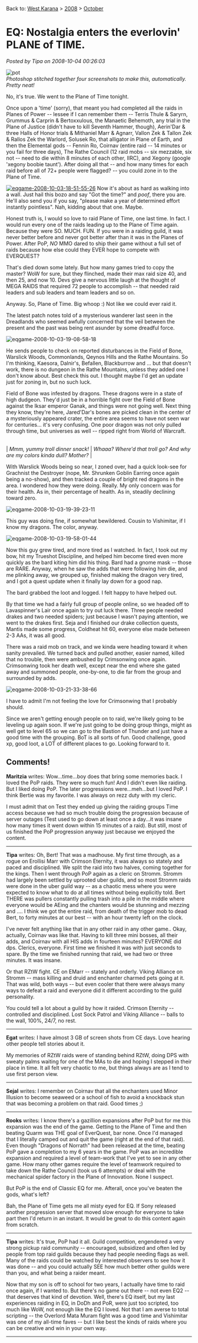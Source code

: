 Back to: [West Karana](/posts/westkarana.md) > [2008](/posts/2008/westkarana.md) > [October](./westkarana.md)
# EQ: Nostalgia enters the everlovin' PLANE of TIME.

*Posted by Tipa on 2008-10-04 00:26:03*

![](../../../uploads/2008/10/pot.jpg "pot")  
*Photoshop stitched together four screenshots to make this, automatically. Pretty neat!*

No, it's true. We went to the Plane of Time tonight.

Once upon a 'time' (sorry), that meant you had completed all the raids in Planes of Power -- lessee if I can remember them -- Terris Thule & Saryrn, Grummus & Carprin & Bertoxxulous, the Manaetic Behemoth, any trial in the Plane of Justice (didn't have to kill Seventh Hammer, though), Aerin'Dar & three Halls of Honor trials & Mithaniel Marr & Agnarr, Vallon Zek & Tallon Zek & Rallos Zek the Warlord, Solusek Ro, that alligator in Plane of Earth, and then the Elemental gods -- Fennin Ro, Coirnav (entire raid -- 14 minutes or you fail for three days), The Rathe Council (12 raid mobs -- six mezzable, six not -- need to die within 8 minutes of each other, IIRC), and Xegony (google 'xegony boobie taunt'). After doing all that -- and how many times for each raid before all of 72+ people were flagged? -- you could zone in to the Plane of Time.

[![](../../../uploads/2008/10/eqgame-2008-10-03-18-51-55-26.jpg "eqgame-2008-10-03-18-51-55-26")](../../../uploads/2008/10/eqgame-2008-10-03-18-51-55-26.jpg) Now it's about as hard as walking into a wall. Just hail this bozo and say "Got the time?" and *poof*, there you are. He'll also send you if you say, "please make a year of determined effort instantly pointless". Nah, kidding about that one. Maybe.

Honest truth is, I would so love to raid Plane of Time, one last time. In fact. I would run every one of the raids leading up to the Plane of Time again. Because they were SO. MUCH. FUN. If you were in a raiding guild, it was never better before and never got better after than it was in the Planes of Power. After PoP, *NO* MMO dared to ship their game without a full set of raids because how else could they EVER hope to compete with EVERQUEST?

That's died down some lately. But how many games tried to copy the master? WoW for sure, but they flinched, made their max raid size 40, and then 25, and now 10. Devs give a nervous little laugh at the thought of MEGA RAIDS that required 72 people to accomplish -- that needed raid leaders and sub leaders and team leaders and so on.

Anyway. So, Plane of Time. Big whoop :) Not like we could ever raid it.

The latest patch notes told of a mysterious wanderer last seen in the Dreadlands who seemed awfully concerned that the veil between the present and the past was being rent asunder by some dreadful force.

![](../../../uploads/2008/10/eqgame-2008-10-03-19-08-58-18.jpg "eqgame-2008-10-03-19-08-58-18")

He sends people to check on reported disturbances in the Field of Bone, Warslick Woods, Commonlands, Qeynos Hills and the Rathe Mountains. So I'm thinking, Kaesora, Dalnir's, Befallen, Blackburrow and ... but that doesn't work, there is no dungeon in the Rathe Mountains, unless they added one I don't know about. Best check this out. I thought maybe I'd get an update just for zoning in, but no such luck.

Field of Bone was infested by dragons. These dragons were in a state of high dudgeon. They'd just be in a horrible fight over the Field of Bone against the Iksar emperor Ganak, and things were not going well. Next thing they know, they're here, Jared'Dar's bones are picked clean in the center of a mysteriously appeared crater, the entire area seems to have not seen war for centuries... it's very confusing. One poor dragon was not only pulled through time, but universes as well -- ripped right from World of Warcraft.


|  |  |
| --- | --- |
|
 *Mmm, yummy troll dinner snack!* |
 *Whaaa? Where'd that troll go? And why are my colors kinda dull? Mother?* |



With Warslick Woods being so near, I zoned over, had a quick look-see for Grachnist the Destroyer (nope, Mr. Shrunken Goblin Earring once again being a no-show), and then tracked a couple of bright red dragons in the area. I wondered how they were doing. Really. My only concern was for their health. As in, their percentage of health. As in, steadily declining toward zero.

![](../../../uploads/2008/10/eqgame-2008-10-03-19-39-23-11.jpg "eqgame-2008-10-03-19-39-23-11")

This guy was doing fine, if somewhat bewildered. Cousin to Vishimitar, if I know my dragons. The color, anyway.

![](../../../uploads/2008/10/eqgame-2008-10-03-19-58-01-44.jpg "eqgame-2008-10-03-19-58-01-44")

Now this guy grew tired, and more tired as I watched. In fact, I took out my bow, hit my Trueshot Discipline, and helped him become tired even more quickly as the bard kiting him did his thing. Bard had a gnome mask -- those are RARE. Anyway, when he saw the adds that were following him die, and me plinking away, we grouped up, finished making the dragon very tired, and I got a quest update when it finally lay down for a good nap.

The bard grabbed the loot and logged. I felt happy to have helped out.

By that time we had a fairly full group of people online, so we headed off to Lavaspinner's Lair once again to try out luck there. Three people needed drakes and two needed spiders; just because I wasn't paying attention, we went to the drakes first. Seja and I finished our drake collection quests, Mantis made some progress, Coldheat hit 60, everyone else made between 2-3 AAs, it was all good.

There was a raid mob on track, and we kinda were heading toward it when sanity prevailed. We turned back and pulled another, easier named, killed that no trouble, then were ambushed by Crimsonwing once again. Crimsonwing took her death well, except near the end where she gated away and summoned people, one-by-one, to die far from the group and surrounded by adds.

![](../../../uploads/2008/10/eqgame-2008-10-03-21-33-38-66.jpg "eqgame-2008-10-03-21-33-38-66")

I have to admit I'm not feeling the love for Crimsonwing that I probably should.

Since we aren't getting enough people on to raid, we're likely going to be leveling up again soon. If we're just going to be doing group things, might as well get to level 65 so we can go to the Bastion of Thunder and just have a good time with the grouping. BoT is all sorts of fun. Good challenge, good xp, good loot, a LOT of different places to go. Looking forward to it.

## Comments!

**Maritzia** writes: Wow...time...boy does that bring some memories back. I loved the PoP raids. They were so much fun! And I didn't even like raiding. But I liked doing PoP. The later progressions were...meh...but I loved PoP. I think Bertie was my favorite. I was always on rezz duty with my cleric.

I must admit that on Test they ended up giving the raiding groups Time access because we had so much trouble doing the progression because of server outages (Test used to go down at least once a day...it was insane how many times it went down within 15 minutes of a raid). But still, most of us finished the PoP progression anyway just because we enjoyed the content.

---

**Tipa** writes: Oh, Bert! That was a madhouse. My first time through, as a rogue on Erollisi Marr with Crimson Eternity, it was always so stately and paced and disciplined. We split the raid into two halves, coming together for the kings. Then I went through PoP again as a cleric on Stromm. Stromm had largely been settled by uprooted uber guilds, and so most Stromm raids were done in the uber guild way -- as a chaotic mess where you were expected to know what to do at all times without being explicitly told. Bert THERE was pullers constantly pulling trash into a pile in the middle where everyone would be AEing and the chanters would be stunning and mezzing and .... I think we got the entire raid, from death of the trigger mob to dead Bert, to forty minutes at our best -- with an hour twenty left on the clock.

I've never felt anything like that in any other raid in any other game.. Okay, actually, Coirnav was like that. Having to kill three mini bosses, all their adds, and Coirnav with all HIS adds in fourteen minutes? EVERYONE did dps. Clerics, everyone. First time we finished it was with just seconds to spare. By the time we finished running that raid, we had two or three minutes. It was insane.

Or that RZtW fight. CE on EMarr -- stately and orderly. Viking Alliance on Stromm -- mass killing and druid and enchanter charmed pets going at it. That was wild, both ways -- but even cooler that there were always many ways to defeat a raid and everyone did it different according to the guild personality.

You could tell a lot about a guild by how it raided. Crimson Eternity -- controlled and disciplined. Lost Sock Patrol and Viking Alliance -- balls to the wall, 100%, 24/7, no rest.

---

**Egat** writes: I have almost 3 GB of screen shots from CE days. Love hearing other people tell stories about it.

My memories of RZtW raids were of standing behind RZtW, doing DPS with sweaty palms waiting for one of the MAs to die and hoping I stepped in their place in time. It all felt very chaotic to me, but things always are as I tend to use first person view.

---

**Sejal** writes: I remember on Coirnav that all the enchanters used Minor Illusion to become seaweed or a school of fish to avoid a knockback stun that was becoming a problem on that raid. Good times ;)

---

**Rooks** writes: I know there's a gazillion expansions after PoP but for me this expansion was the end of the game. Getting to the Plane of Time and then beating Quarm was THE goal of EverQuest, bar none. Once I'd managed that I literally camped out and quit the game (right at the end of that raid). Even though "Dragons of Norrath" had been released at the time, beating PoP gave a completion to my 6 years in the game. PoP was an incredible expansion and required a level of team-work that I've yet to see in any other game. How many other games require the level of teamwork required to take down the Rathe Council (took us 6 attempts) or deal with the mechanical spider factory in the Plane of Innovation. None I suspect. 

But PoP is the end of Classic EQ for me. Afterall, once you've beaten the gods, what's left? 

Bah, the Plane of Time gets me all misty eyed for EQ. If Sony released another progression server that moved slow enough for everyone to take part then I'd return in an instant. It would be great to do this content again from scratch.

---

**Tipa** writes: It's true, PoP had it all. Guild competition, engendered a very strong pickup raid community -- encouraged, subsidized and often led by people from top raid guilds because they had people needing flags as well. Many of the raids could be watched by interested observers to see how it was done -- and you could actually SEE how much better other guilds were than you, and what being a raider meant.

Now that my son is off to school for two years, I actually have time to raid once again, if I wanted to. But there's no game out there -- not even EQ2 -- that deserves that kind of devotion. Well, there's EQ itself, but my last experiences raiding in EQ, in DoDh and PoR, were just too scripted, too much like WoW, not enough like the EQ I loved. Not that I am averse to total scripting -- the Overlord Mata Muram fight was a good time and Vishimitar was one of my all-time faves -- but I like best the kinds of raids where you can be creative and win in your own way.

---

